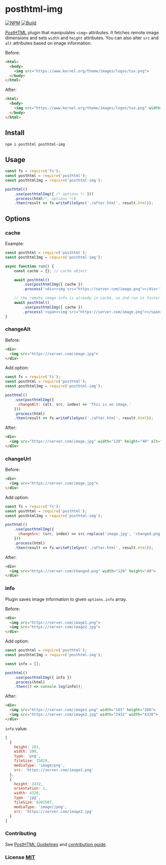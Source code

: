 # posthtml-img

[![NPM][npm]][npm-url]
[![Build][build]][build-badge]

[PostHTML](https://github.com/posthtml/posthtml) plugin that manipulates `<img>` attributes.
It fetches remote image dimensions and sets `width` and `height` attributes.
You can also alter `src` and `alt` attributes based on image information.

Before:
``` html
<html>
  <body>
    <img src="https://www.kernel.org/theme/images/logos/tux.png">
  </body>
</html>
```

After:
``` html
<html>
  <body>
    <img src="https://www.kernel.org/theme/images/logos/tux.png" width="104" height="120">
  </body>
</html>
```

## Install

``` bash
npm i posthtml posthtml-img
```

## Usage

``` js
const fs = require('fs');
const posthtml = require('posthtml');
const posthtmlImg = require('posthtml-img');

posthtml()
    .use(posthtmlImg({ /* options */ }))
    .process(html/*, options */)
    .then(result => fs.writeFileSync('./after.html', result.html));
```

## Options

### cache

Example:
``` js
const posthtml = require('posthtml');
const posthtmlImg = require('posthtml-img');

async function run() {
    const cache = {}; // cache object

    await posthtml()
        .use(posthtmlImg({ cache })
        .process('<div><img src="https://server.com/image.png"></div>');

    // the remote image info is already in cache, so 2nd run is faster
    await posthtml()
        .use(posthtmlImg({ cache })
        .process('<span><img src="https://server.com/image.png"></span>');
}
```

### changeAlt

Before:
``` html
<div>
  <img src="https://server.com/image.jpg">
</div>
```

Add option:
``` js
const fs = require('fs');
const posthtml = require('posthtml');
const posthtmlImg = require('posthtml-img');

posthtml()
    .use(posthtmlImg({
      changeAlt: (alt, src, index) => 'This is an image.'
    }))
    .process(html)
    .then(result => fs.writeFileSync('./after.html', result.html));
```

After:
``` html
<div>
  <img src="https://server.com/image.jpg" width="120" height="40" alt="This is an image.">
</div>
```

### changeUrl

Before:
``` html
<div>
  <img src="https://server.com/image.jpg">
</div>
```

Add option:
``` js
const fs = require('fs');
const posthtml = require('posthtml');
const posthtmlImg = require('posthtml-img');

posthtml()
    .use(posthtmlImg({
      changeSrc: (src, index) => src.replace('image.jpg', 'changed.png')
    }))
    .process(html)
    .then(result => fs.writeFileSync('./after.html', result.html));
```

After:
``` html
<div>
  <img src="https://server.com/changed.png" width="120" height="40">
</div>
```

### info

Plugin saves image information to given `options.info` array.

Before:
``` html
<div>
  <img src="https://server.com/image1.png">
  <img src="https://server.com/image2.jpg">
</div>
```

Add option:
``` js
const posthtml = require('posthtml');
const posthtmlImg = require('posthtml-img');

const info = [];

posthtml()
    .use(posthtmlImg({ info })
    .process(html)
    .then(() => console.log(info));
```

After:
``` html
<div>
  <img src="https://server.com/image1.png" width="183" height="200">
  <img src="https://server.com/image2.jpg" width="2432" width="4320">
</div>
```

`info` value:
``` js
[
  {
    height: 183,
    width: 200,
    type: 'png',
    fileSize: 15829,
    mediaType: 'image/png',
    src: 'https://server.com/image1.png'
  },
  {
    height: 2432,
    orientation: 1,
    width: 4320,
    type: 'jpg',
    fileSize: 6202507,
    mediaType: 'image/jpeg',
    src: 'https://server.com/image2.jpg'
  }
]
```

### Contributing

See [PostHTML Guidelines](https://github.com/posthtml/posthtml/tree/master/docs) and [contribution guide](CONTRIBUTING.md).

### License [MIT](LICENSE)

[npm]: https://img.shields.io/npm/v/posthtml-img.svg
[npm-url]: https://npmjs.com/package/posthtml-img

[build]: https://travis-ci.org/iqqmuT/posthtml-img.svg?branch=master
[build-badge]: https://travis-ci.org/iqqmuT/posthtml-img?branch=master
